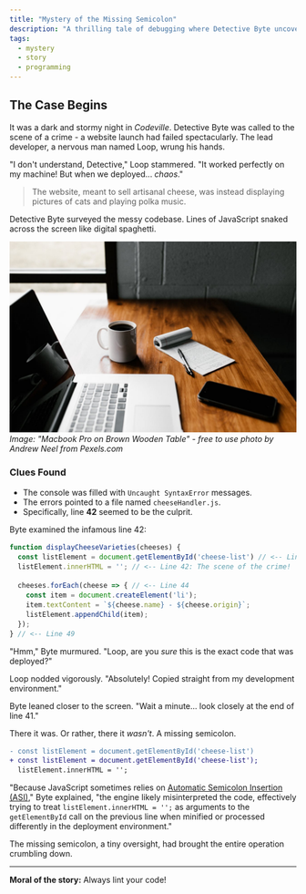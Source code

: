 ```yaml
---
title: "Mystery of the Missing Semicolon"
description: "A thrilling tale of debugging where Detective Byte uncovers the mystery behind a failed website launch caused by a missing semicolon."
tags:
  - mystery
  - story
  - programming
---
```


## The Case Begins

It was a dark and stormy night in *Codeville*. Detective Byte was called to the scene of a crime - a website launch had failed spectacularly. The lead developer, a nervous man named Loop, wrung his hands.

"I don't understand, Detective," Loop stammered. "It worked perfectly on my machine! But when we deployed... *chaos*."

> The website, meant to sell artisanal cheese, was instead displaying pictures of cats and playing polka music.

Detective Byte surveyed the messy codebase. Lines of JavaScript snaked across the screen like digital spaghetti.

!["Macbook Pro on Brown Wooden Table"](/images/pexels-andrew-2312369.jpg)
_Image: "Macbook Pro on Brown Wooden Table" - free to use photo by Andrew Neel from Pexels.com_


### Clues Found

*   The console was filled with `Uncaught SyntaxError` messages.
*   The errors pointed to a file named `cheeseHandler.js`.
*   Specifically, line **42** seemed to be the culprit.

Byte examined the infamous line 42:

```javascript
function displayCheeseVarieties(cheeses) {
  const listElement = document.getElementById('cheese-list') // <-- Line 41
  listElement.innerHTML = ''; // <-- Line 42: The scene of the crime!

  cheeses.forEach(cheese => { // <-- Line 44
    const item = document.createElement('li');
    item.textContent = `${cheese.name} - ${cheese.origin}`;
    listElement.appendChild(item);
  });
} // <-- Line 49
```

"Hmm," Byte murmured. "Loop, are you *sure* this is the exact code that was deployed?"

Loop nodded vigorously. "Absolutely! Copied straight from my development environment."

Byte leaned closer to the screen. "Wait a minute... look closely at the end of line 41."

There it was. Or rather, there it *wasn't*. A missing semicolon.

```diff
- const listElement = document.getElementById('cheese-list')
+ const listElement = document.getElementById('cheese-list');
  listElement.innerHTML = '';
```

"Because JavaScript sometimes relies on [Automatic Semicolon Insertion (ASI)](https://developer.mozilla.org/en-US/docs/Web/JavaScript/Reference/Lexical_grammar#automatic_semicolon_insertion)," Byte explained, "the engine likely misinterpreted the code, effectively trying to treat `listElement.innerHTML = '';` as arguments to the `getElementById` call on the previous line when minified or processed differently in the deployment environment."

The missing semicolon, a tiny oversight, had brought the entire operation crumbling down.

---

**Moral of the story:** Always lint your code!
